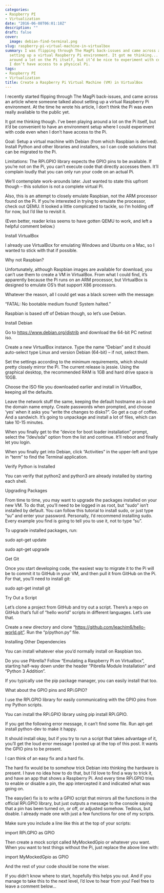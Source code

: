 ```yaml
---
categories:
- Raspberry PI
- Virtualization
date: "2016-06-08T06:01:18Z"
description: ""
draft: false
cover:
  image: debian-find-terminal.png
slug: raspberry-pi-virtual-machine-in-virtualbox
summary: I was flipping through The MagPi back-issues and came across an article about
  setting up a virtual Raspberry Pi environment. It got me thinking... I’ve been playing
  around a lot on the Pi itself, but it’d be nice to experiment with code even when
  I don’t have access to a physical Pi.
tags:
- Raspberry PI
- Virtualization
title: Create a Raspberry Pi Virtual Machine (VM) in VirtualBox
---
```



I recently started flipping through The MagPi back-issues, and came across an article where someone talked about setting up a virtual Raspberry Pi environment. At the time he wrote his article, I don’t think the Pi was even really available to the public yet.

It got me thinking though. I’ve been playing around a lot on the Pi itself, but it’d be convenient to have an environment setup where I could experiment with code even when I don’t have access to the Pi.

Goal: Setup a virtual machine with Debian (from which Raspbian is derived). Install Python and other libraries and installers, so I can code solutions that can be migrated to the Pi.

Limitations: The RPi.GPIO library expects the GPIO pins to be available. If you’re not on the Pi, you can’t execute code that directly accesses them. It’ll complain loudly that you can only run your code on an actual Pi.

We’ll contemplate work-arounds later. Just wanted to state this upfront though – this solution is not a complete virtual Pi.

Also, this is an attempt to closely emulate Raspbian, not the ARM processor found on the Pi. If you’re interested in trying to emulate the processor, check out QEMU. It looked a little complicated to tackle, so I’m holding off for now, but I’d like to revisit it.

(Even better, reader kriss seems to have gotten QEMU to work, and left a helpful comment below.)


Install VirtualBox

I already use VirtualBox for emulating Windows and Ubuntu on a Mac, so I wanted to stick with that if possible.


Why not Raspbian?

Unfortunately, although Raspbian images are available for download, you can’t use them to create a VM in VirtualBox. From what I could find, it’s apparently because the Pi runs on an ARM processor, but VirtualBox is designed to emulate OS’s that support X86 processors.

Whatever the reason, all I could get was a black screen with the message:

“FATAL: No bootable medium found! System halted.”

Raspbian is based off of Debian though, so let’s use Debian.


Install Debian

Go to https://www.debian.org/distrib and download the 64-bit PC netinst iso.

Create a new VirtualBox instance. Type the name “Debian” and it should auto-select type Linux and version Debian (64-bit) – if not, select them.

Set the settings according to the minimum requirements, which should pretty closely mirror the Pi. The current release is jessie. Using the graphical desktop, the recommended RAM is 1GB and hard drive space is 10GB.

Choose the ISO file you downloaded earlier and install in VirtualBox, keeping all the defaults.

Leave the network stuff the same, keeping the default hostname as-is and the domain name empty. Create passwords when prompted, and choose ‘yes’ when it asks you “write the changes to disks?”. Go get a cup of coffee. And a sandwich. It’s going to unpackage and install a lot of files, which can take 10-15 minutes.

When you finally get to the “device for boot loader installation” prompt, select the “/dev/sda” option from the list and continue. It’ll reboot and finally let you login.

When you finally get into Debian, click “Activities” in the upper-left and type in “term” to find the Terminal application.


Verify Python is Installed

You can verify that python2 and python3 are already installed by starting each shell.


Upgrading Packages

From time to time, you may want to upgrade the packages installed on your new VM. To do that, you’ll need to be logged in as root, but “sudo” isn’t installed by default. You can follow this tutorial to install sudo, or just type “su” and enter your password. Personally, I’d recommend installing sudo. Every example you find is going to tell you to use it, not to type “su”.

To upgrade installed packages, run:

sudo apt-get update

sudo apt-get upgrade


Get Git

Once you start developing code, the easiest way to migrate it to the Pi will be to commit it to GitHub in your VM, and then pull it from GitHub on the Pi. For that, you’ll need to install git:

sudo apt-get install git


Try Out a Script

Let’s clone a project from GitHub and try out a script. There’s a repo on GitHub that’s full of “hello world” scripts in different languages. Let’s use that.

Create a new directory and clone “https://github.com/leachim6/hello-world.git”. Run the “p/python.py” file.


Installing Other Dependencies

You can install whatever else you’d normally install on Raspbian too.

Do you use Pibrella? Follow “Emulating a Raspberry Pi on Virtualbox”, starting half-way down under the header “Pibrella Module Installation” and “Python 3 Addition”.

If you typically use the pip package manager, you can easily install that too.


What about the GPIO pins and RPi.GPIO?

I use the RPi.GPIO library for easily communicating with the GPIO pins from my Python scripts.

You can install the RPi.GPIO library using pip install RPi.GPIO.

If you get the following error message, it can’t find some file. Run apt-get install python-dev to make it happy.

It should install okay, but if you try to run a script that takes advantage of it, you’ll get the loud error message I posted up at the top of this post. It wants the GPIO pins to be present.

I can think of an easy fix and a hard fix.

The hard fix would be to somehow trick Debian into thinking the hardware is present. I have no idea how to do that, but I’d love to find a way to trick it, and have an app that shows a Raspberry Pi. And every time RPi.GPIO tries to enable or disable a pin, the app intercepted it and indicated what was going on.

The easy(ier) fix is to write a GPIO script that mirrors all the functions in the official RPi.GPIO library, but just outputs a message to the console saying that a pin has been turned on, or off, or adjusted somehow. Tedious, but doable. I already made one with just a few functions for one of my scripts.

Make sure you include a line like this at the top of your scripts:

import RPi.GPIO as GPIO

Then create a mock script called MyMockedGpio or whatever you want. When you want to test things without the Pi, just replace the above line with:

import MyMockedGpio as GPIO

And the rest of your code should be none the wiser.

If you didn’t know where to start, hopefully this helps you out. And if you manage to take this to the next level, I’d love to hear from you! Feel free to leave a comment below...
